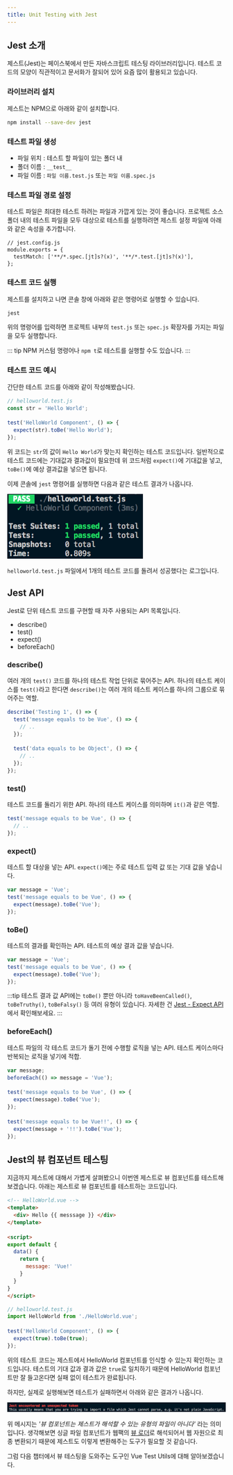 ```yaml
---
title: Unit Testing with Jest
---
```


## Jest 소개

제스트(Jest)는 페이스북에서 만든 자바스크립트 테스팅 라이브러리입니다. 테스트 코드의 모양이 직관적이고 문서화가 잘되어 있어 요즘 많이 활용되고 있습니다.

### 라이브러리 설치

제스트는 NPM으로 아래와 같이 설치합니다.

```bash
npm install --save-dev jest
```

### 테스트 파일 생성

- 파일 위치 : 테스트 할 파일이 있는 폴더 내
- 폴더 이름 : `__test__`
- 파일 이름 : `파일 이름.test.js` 또는 `파일 이름.spec.js`

### 테스트 파일 경로 설정

테스트 파일은 최대한 테스트 하려는 파일과 가깝게 있는 것이 좋습니다. 프로젝트 소스 폴더 내의 테스트 파일을 모두 대상으로 테스트를 실행하려면 제스트 설정 파일에 아래와 같은 속성을 추가합니다.

```js{3}
// jest.config.js
module.exports = {
  testMatch: ['**/*.spec.[jt]s?(x)', '**/*.test.[jt]s?(x)'],
};
```

### 테스트 코드 실행

제스트를 설치하고 나면 콘솔 창에 아래와 같은 명령어로 실행할 수 있습니다.

```bash
jest
```

위의 명령어를 입력하면 프로젝트 내부의 `test.js` 또는 `spec.js` 확장자를 가지는 파일을 모두 실행합니다.

::: tip
NPM 커스텀 명령어나 `npm t`로 테스트를 실행할 수도 있습니다.
:::

### 테스트 코드 예시

간단한 테스트 코드를 아래와 같이 작성해봤습니다.

```js
// helloworld.test.js
const str = 'Hello World';

test('HelloWorld Component', () => {
  expect(str).toBe('Hello World');
});
```

위 코드는 `str`의 값이 `Hello World`가 맞는지 확인하는 테스트 코드입니다. 
일반적으로 테스트 코드에는 기대값과 결과값이 필요한데 위 코드처럼 `expect()`에 기대값을 넣고,
`toBe()`에 예상 결과값을 넣으면 됩니다.

이제 콘솔에 `jest` 명령어를 실행하면 다음과 같은 테스트 결과가 나옵니다.

![Jest로 테스트한 결과](../.vuepress/public/images/test/test-result.png)

`helloworld.test.js` 파일에서 1개의 테스트 코드를 돌려서 성공했다는 로그입니다.

## Jest API

Jest로 단위 테스트 코드를 구현할 때 자주 사용되는 API 목록입니다.

- describe()
- test()
- expect()
- beforeEach()

### describe()

여러 개의 `test()` 코드를 하나의 테스트 작업 단위로 묶어주는 API. 하나의 테스트 케이스를 `test()`라고 한다면 `describe()`는 여러 개의 테스트 케이스를 하나의 그룹으로 묶어주는 역할.

```js
describe('Testing 1', () => {
  test('message equals to be Vue', () => {
    // ..
  });

  test('data equals to be Object', () => {
    // ..
  });
});
```

### test()

테스트 코드를 돌리기 위한 API. 하나의 테스트 케이스를 의미하며 `it()`과 같은 역할.

```js
test('message equals to be Vue', () => {
  // ..
});
```

### expect()

테스트 할 대상을 넣는 API. `expect()`에는 주로 테스트 입력 값 또는 기대 값을 넣습니다.

```js
var message = 'Vue';
test('message equals to be Vue', () => {
  expect(message).toBe('Vue');
});
```

### toBe()

테스트의 결과를 확인하는 API. 테스트의 예상 결과 값을 넣습니다.

```js
var message = 'Vue';
test('message equals to be Vue', () => {
  expect(message).toBe('Vue');
});
```

:::tip
테스트 결과 값 API에는 `toBe()` 뿐만 아니라 `toHaveBeenCalled()`, `toBeTruthy()`, `toBeFalsy()` 등 여러 유형이 있습니다.
자세한 건 [Jest - Expect API](https://jestjs.io/docs/en/expect)에서 확인해보세요.
:::

### beforeEach()

테스트 파일의 각 테스트 코드가 돌기 전에 수행할 로직을 넣는 API. 테스트 케이스마다 반복되는 로직을 넣기에 적합.

```js
var message;
beforeEach(() => message = 'Vue');

test('message equals to be Vue', () => {
  expect(message).toBe('Vue');
});

test('message equals to be Vue!!', () => {
  expect(message + '!!').toBe('Vue');
});
```

## Jest의 뷰 컴포넌트 테스팅

지금까지 제스트에 대해서 가볍게 살펴봤으니 이번엔 제스트로 뷰 컴포넌트를 테스트해보겠습니다.
아래는 제스트로 뷰 컴포넌트를 테스트하는 코드입니다.

```html
<!-- HelloWorld.vue -->
<template>
  <div> Hello {{ messsage }} </div>
</template>

<script>
export default {
  data() {
    return {
      message: 'Vue!'
    }
  }
}
</script>
```

```js
// helloworld.test.js
import HelloWorld from './HelloWorld.vue';

test('HelloWorld Component', () => {
  expect(true).toBe(true);
});
```

위의 테스트 코드는 제스트에서 HelloWorld 컴포넌트를 인식할 수 있는지 확인하는 코드입니다.
테스트의 기대 값과 결과 값은 `true`로 일치하기 때문에 HelloWorld 컴포넌트만 잘 들고온다면 실패 없이 테스트가 완료됩니다.

하지만, 실제로 실행해보면 테스트가 실패하면서 아래와 같은 결과가 나옵니다.

![Jest의 뷰 컴포넌트 파싱 에러](../.vuepress/public/images/test/jest-parsing-error.png)

위 메시지는 *'뷰 컴포넌트는 제스트가 해석할 수 있는 유형의 파일이 아니다'* 라는 의미입니다. 생각해보면 싱글 파일 컴포넌트가 웹팩의 [뷰 로더](https://vue-loader.vuejs.org/)로 해석되어서 웹 자원으로 최종 변환되기 때문에
제스트도 이렇게 변환해주는 도구가 필요할 것 같습니다.

그럼 다음 챕터에서 뷰 테스팅을 도와주는 도구인 Vue Test Utils에 대해 알아보겠습니다.

